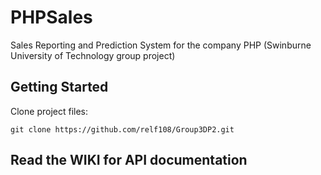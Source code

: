 # PHPSales
Sales Reporting and Prediction System for the company PHP (Swinburne University of Technology group project)

## Getting Started
Clone project files:
```
git clone https://github.com/relf108/Group3DP2.git
```
## Read the WIKI for API documentation
